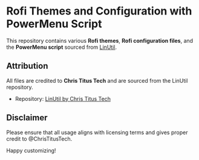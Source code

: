 # Rofi Themes and Configuration with PowerMenu Script

This repository contains various **Rofi themes**, **Rofi configuration files**, and the **PowerMenu script** sourced from [LinUtil](https://github.com/ChrisTitusTech/LinUtil).

## Attribution
All files are credited to **Chris Titus Tech** and are sourced from the LinUtil repository.

- Repository: [LinUtil by Chris Titus Tech](https://github.com/ChrisTitusTech/LinUtil)

## Disclaimer
Please ensure that all usage aligns with licensing terms and gives proper credit to @ChrisTitusTech.

Happy customizing!

